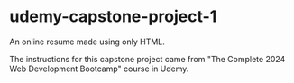 # udemy-capstone-project-1
An online resume made using only HTML.

The instructions for this capstone project came from "The Complete 2024 Web Development Bootcamp" course in Udemy.
